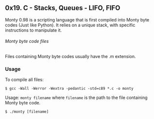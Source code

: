 ## 0x19. C - Stacks, Queues - LIFO, FIFO
Monty 0.98 is a scripting language that is first compiled into Monty byte codes (Just like Python). It relies on a unique stack, with specific instructions to manipulate it.
###### Monty byte code files
Files containing Monty byte codes usually have the .m extension. 

### Usage
To compile all files:
```
$ gcc -Wall -Werror -Wextra -pedantic -std=c89 *.c -o monty

```
Usage: `monty filename`
where `filename` is the path to the file containing Monty byte code.
```
$ ./monty [filename]
```
